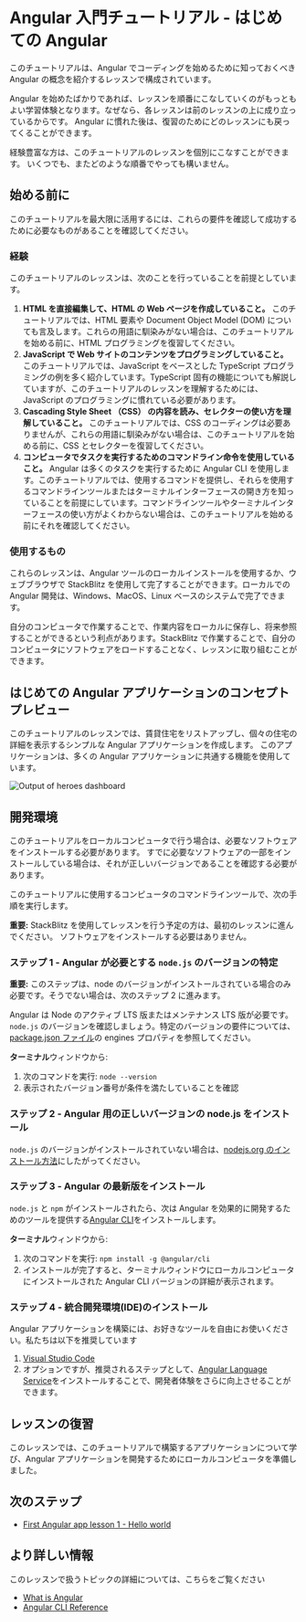 # Angular 入門チュートリアル - はじめての Angular

このチュートリアルは、Angular でコーディングを始めるために知っておくべき Angular の概念を紹介するレッスンで構成されています。

Angular を始めたばかりであれば、レッスンを順番にこなしていくのがもっともよい学習体験となります。なぜなら、各レッスンは前のレッスンの上に成り立っているからです。
Angular に慣れた後は、復習のためにどのレッスンにも戻ってくることができます。

経験豊富な方は、このチュートリアルのレッスンを個別にこなすことができます。
いくつでも、またどのような順番でやっても構いません。

## 始める前に

このチュートリアルを最大限に活用するには、これらの要件を確認して成功するために必要なものがあることを確認してください。

<!-- markdownLint-disable MD001 -->

### 経験

このチュートリアルのレッスンは、次のことを行っていることを前提としています。

1.  **HTML を直接編集して、HTML の Web ページを作成していること。**
    このチュートリアルでは、HTML 要素や Document Object Model (DOM) についても言及します。これらの用語に馴染みがない場合は、このチュートリアルを始める前に、HTML プログラミングを復習してください。
1.  **JavaScript で Web サイトのコンテンツをプログラミングしていること。**
    このチュートリアルでは、JavaScript をベースとした TypeScript プログラミングの例を多く紹介しています。TypeScript 固有の機能についても解説していますが、このチュートリアルのレッスンを理解するためには、JavaScript のプログラミングに慣れている必要があります。
1.  **Cascading Style Sheet （CSS） の内容を読み、セレクターの使い方を理解していること。**
    このチュートリアルでは、CSS のコーディングは必要ありませんが、これらの用語に馴染みがない場合は、このチュートリアルを始める前に、CSS とセレクターを復習してください。
1.  **コンピュータでタスクを実行するためのコマンドライン命令を使用していること。**
    Angular は多くのタスクを実行するために Angular CLI を使用します。このチュートリアルでは、使用するコマンドを提供し、それらを使用するコマンドラインツールまたはターミナルインターフェースの開き方を知っていることを前提にしています。コマンドラインツールやターミナルインターフェースの使い方がよくわからない場合は、このチュートリアルを始める前にそれを確認してください。

### 使用するもの

これらのレッスンは、Angular ツールのローカルインストールを使用するか、ウェブブラウザで StackBlitz を使用して完了することができます。ローカルでの Angular 開発は、Windows、MacOS、Linux ベースのシステムで完了できます。

自分のコンピュータで作業することで、作業内容をローカルに保存し、将来参照することができるという利点があります。StackBlitz で作業することで、自分のコンピュータにソフトウェアをロードすることなく、レッスンに取り組むことができます。

## はじめての Angular アプリケーションのコンセプトプレビュー

このチュートリアルのレッスンでは、賃貸住宅をリストアップし、個々の住宅の詳細を表示するシンプルな Angular アプリケーションを作成します。
このアプリケーションは、多くの Angular アプリケーションに共通する機能を使用しています。

<section class="lightbox">
  <img alt="Output of heroes dashboard" src="generated/images/guide/faa/homes-app-landing-page.png">
</section>

## 開発環境

このチュートリアルをローカルコンピュータで行う場合は、必要なソフトウェアをインストールする必要があります。
すでに必要なソフトウェアの一部をインストールしている場合は、それが正しいバージョンであることを確認する必要があります。

このチュートリアルに使用するコンピュータのコマンドラインツールで、次の手順を実行します。

<section class="alert is-important">

**重要:**
StackBlitz を使用してレッスンを行う予定の方は、最初のレッスンに進んでください。
ソフトウェアをインストールする必要はありません。

</section>

### ステップ 1 - Angular が必要とする `node.js` のバージョンの特定

<section class="alert is-important">

**重要:**
このステップは、node のバージョンがインストールされている場合のみ必要です。そうでない場合は、次のステップ 2 に進みます。

</section>

Angular は Node のアクティブ LTS 版またはメンテナンス LTS 版が必要です。`node.js` のバージョンを確認しましょう。特定のバージョンの要件については、[package.json ファイル](https://unpkg.com/browse/@angular/core@15.1.5/package.json)の engines プロパティを参照してください。

**ターミナル**ウィンドウから:

1. 次のコマンドを実行: `node --version`
1. 表示されたバージョン番号が条件を満たしていることを確認

### ステップ 2 - Angular 用の正しいバージョンの node.js をインストール

`node.js` のバージョンがインストールされていない場合は、[nodejs.org のインストール方法](https://nodejs.org/en/download/)にしたがってください。

### ステップ 3 - Angular の最新版をインストール

`node.js` と `npm` がインストールされたら、次は Angular を効果的に開発するためのツールを提供する[Angular CLI](https://angular.io/cli)をインストールします。

**ターミナル**ウィンドウから:

1. 次のコマンドを実行: `npm install -g @angular/cli`
1. インストールが完了すると、ターミナルウィンドウにローカルコンピュータにインストールされた Angular CLI バージョンの詳細が表示されます。

### ステップ 4 - 統合開発環境(IDE)のインストール

Angular アプリケーションを構築には、お好きなツールを自由にお使いください。私たちは以下を推奨しています

1. [Visual Studio Code](https://code.visualstudio.com/)
2. オプションですが、推奨されるステップとして、[Angular Language Service](https://marketplace.visualstudio.com/items?itemName=Angular.ng-template)をインストールすることで、開発者体験をさらに向上させることができます。

## レッスンの復習

このレッスンでは、このチュートリアルで構築するアプリケーションについて学び、Angular アプリケーションを開発するためにローカルコンピュータを準備しました。

## 次のステップ

- [First Angular app lesson 1 - Hello world](tutorial/first-app/first-app-lesson-01)

## より詳しい情報

このレッスンで扱うトピックの詳細については、こちらをご覧ください

- [What is Angular](https://angular.io/guide/what-is-angular)
- [Angular CLI Reference](https://angular.io/cli)
